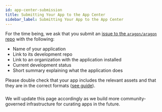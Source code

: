```yaml
---
id: app-center-submission
title: Submitting Your App to the App Center
sidebar_label: Submitting Your App to the App Center
---
```


For the time being, we ask that you submit an [issue to the `aragon/aragon` repo](https://github.com/aragon/aragon/issues/new/choose) with the following:

- Name of your application
- Link to its development repo
- Link to an organization with the application installed
- Current development status
- Short summary explaining what the application does

Please double check that your app includes the relevant assets and that they are in the correct formats ([see guide](/docs/app-center-preparing-assets)).

#####

We will update this page accordingly as we build more community-governed infrastructure for curating apps in the future.
